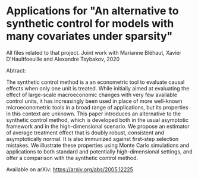 # Applications for "An alternative to synthetic control for models with many covariates under sparsity"
All files related to that project.
Joint work with Marianne Bléhaut, Xavier D'Haultfoeuille and Alexandre Tsybakov, 2020

Abtract:

The synthetic control method is a an econometric tool to evaluate causal effects when only one unit is treated. While initially aimed at evaluating the effect of large-scale macroeconomic changes with very few available control units, it has increasingly been used in place of more well-known microeconometric tools in a broad range of applications, but its properties in this context are unknown. This paper introduces an alternative to the synthetic control method, which is developed both in the usual asymptotic framework and in the high-dimensional scenario. We propose an estimator of average treatment effect that is doubly robust, consistent and asymptotically normal. It is also immunized against first-step selection mistakes. We illustrate these properties using Monte Carlo simulations and applications to both standard and potentially high-dimensional settings, and offer a comparison with the synthetic control method. 

Available on arXiv: https://arxiv.org/abs/2005.12225
